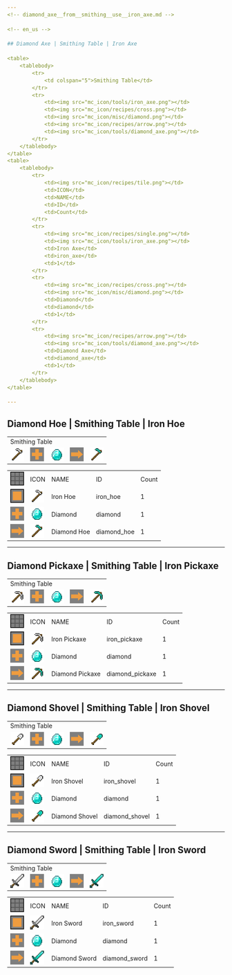 ```yaml
---
<!-- diamond_axe__from__smithing__use__iron_axe.md -->

<!-- en_us -->

## Diamond Axe | Smithing Table | Iron Axe

<table>
	<tablebody>
		<tr>
			<td colspan="5">Smithing Table</td>
		</tr>
		<tr>
			<td><img src="mc_icon/tools/iron_axe.png"></td>
			<td><img src="mc_icon/recipes/cross.png"></td>
			<td><img src="mc_icon/misc/diamond.png"></td>
			<td><img src="mc_icon/recipes/arrow.png"></td>
			<td><img src="mc_icon/tools/diamond_axe.png"></td>
		</tr>
	</tablebody>
</table>
<table>
	<tablebody>
		<tr>
			<td><img src="mc_icon/recipes/tile.png"></td>
			<td>ICON</td>
			<td>NAME</td>
			<td>ID</td>
			<td>Count</td>
		</tr>
		<tr>
			<td><img src="mc_icon/recipes/single.png"></td>
			<td><img src="mc_icon/tools/iron_axe.png"></td>
			<td>Iron Axe</td>
			<td>iron_axe</td>
			<td>1</td>
		</tr>
		<tr>
			<td><img src="mc_icon/recipes/cross.png"></td>
			<td><img src="mc_icon/misc/diamond.png"></td>
			<td>Diamond</td>
			<td>diamond</td>
			<td>1</td>
		</tr>
		<tr>
			<td><img src="mc_icon/recipes/arrow.png"></td>
			<td><img src="mc_icon/tools/diamond_axe.png"></td>
			<td>Diamond Axe</td>
			<td>diamond_axe</td>
			<td>1</td>
		</tr>
	</tablebody>
</table>

---
```

<!-- diamond_hoe__from__smithing__use__iron_hoe.md -->

<!-- en_us -->

## Diamond Hoe | Smithing Table | Iron Hoe

<table>
	<tablebody>
		<tr>
			<td colspan="5">Smithing Table</td>
		</tr>
		<tr>
			<td><img src="mc_icon/tools/iron_hoe.png"></td>
			<td><img src="mc_icon/recipes/cross.png"></td>
			<td><img src="mc_icon/misc/diamond.png"></td>
			<td><img src="mc_icon/recipes/arrow.png"></td>
			<td><img src="mc_icon/tools/diamond_hoe.png"></td>
		</tr>
	</tablebody>
</table>
<table>
	<tablebody>
		<tr>
			<td><img src="mc_icon/recipes/tile.png"></td>
			<td>ICON</td>
			<td>NAME</td>
			<td>ID</td>
			<td>Count</td>
		</tr>
		<tr>
			<td><img src="mc_icon/recipes/single.png"></td>
			<td><img src="mc_icon/tools/iron_hoe.png"></td>
			<td>Iron Hoe</td>
			<td>iron_hoe</td>
			<td>1</td>
		</tr>
		<tr>
			<td><img src="mc_icon/recipes/cross.png"></td>
			<td><img src="mc_icon/misc/diamond.png"></td>
			<td>Diamond</td>
			<td>diamond</td>
			<td>1</td>
		</tr>
		<tr>
			<td><img src="mc_icon/recipes/arrow.png"></td>
			<td><img src="mc_icon/tools/diamond_hoe.png"></td>
			<td>Diamond Hoe</td>
			<td>diamond_hoe</td>
			<td>1</td>
		</tr>
	</tablebody>
</table>

---
<!-- diamond_pickaxe__from__smithing__use__iron_pickaxe.md -->

<!-- en_us -->

## Diamond Pickaxe | Smithing Table | Iron Pickaxe

<table>
	<tablebody>
		<tr>
			<td colspan="5">Smithing Table</td>
		</tr>
		<tr>
			<td><img src="mc_icon/tools/iron_pickaxe.png"></td>
			<td><img src="mc_icon/recipes/cross.png"></td>
			<td><img src="mc_icon/misc/diamond.png"></td>
			<td><img src="mc_icon/recipes/arrow.png"></td>
			<td><img src="mc_icon/tools/diamond_pickaxe.png"></td>
		</tr>
	</tablebody>
</table>
<table>
	<tablebody>
		<tr>
			<td><img src="mc_icon/recipes/tile.png"></td>
			<td>ICON</td>
			<td>NAME</td>
			<td>ID</td>
			<td>Count</td>
		</tr>
		<tr>
			<td><img src="mc_icon/recipes/single.png"></td>
			<td><img src="mc_icon/tools/iron_pickaxe.png"></td>
			<td>Iron Pickaxe</td>
			<td>iron_pickaxe</td>
			<td>1</td>
		</tr>
		<tr>
			<td><img src="mc_icon/recipes/cross.png"></td>
			<td><img src="mc_icon/misc/diamond.png"></td>
			<td>Diamond</td>
			<td>diamond</td>
			<td>1</td>
		</tr>
		<tr>
			<td><img src="mc_icon/recipes/arrow.png"></td>
			<td><img src="mc_icon/tools/diamond_pickaxe.png"></td>
			<td>Diamond Pickaxe</td>
			<td>diamond_pickaxe</td>
			<td>1</td>
		</tr>
	</tablebody>
</table>

---
<!-- diamond_shovel__from__smithing__use__iron_shovel.md -->

<!-- en_us -->

## Diamond Shovel | Smithing Table | Iron Shovel

<table>
	<tablebody>
		<tr>
			<td colspan="5">Smithing Table</td>
		</tr>
		<tr>
			<td><img src="mc_icon/tools/iron_shovel.png"></td>
			<td><img src="mc_icon/recipes/cross.png"></td>
			<td><img src="mc_icon/misc/diamond.png"></td>
			<td><img src="mc_icon/recipes/arrow.png"></td>
			<td><img src="mc_icon/tools/diamond_shovel.png"></td>
		</tr>
	</tablebody>
</table>
<table>
	<tablebody>
		<tr>
			<td><img src="mc_icon/recipes/tile.png"></td>
			<td>ICON</td>
			<td>NAME</td>
			<td>ID</td>
			<td>Count</td>
		</tr>
		<tr>
			<td><img src="mc_icon/recipes/single.png"></td>
			<td><img src="mc_icon/tools/iron_shovel.png"></td>
			<td>Iron Shovel</td>
			<td>iron_shovel</td>
			<td>1</td>
		</tr>
		<tr>
			<td><img src="mc_icon/recipes/cross.png"></td>
			<td><img src="mc_icon/misc/diamond.png"></td>
			<td>Diamond</td>
			<td>diamond</td>
			<td>1</td>
		</tr>
		<tr>
			<td><img src="mc_icon/recipes/arrow.png"></td>
			<td><img src="mc_icon/tools/diamond_shovel.png"></td>
			<td>Diamond Shovel</td>
			<td>diamond_shovel</td>
			<td>1</td>
		</tr>
	</tablebody>
</table>

---
<!-- diamond_sword__from__smithing__use__iron_sword.md -->

<!-- en_us -->

## Diamond Sword | Smithing Table | Iron Sword

<table>
	<tablebody>
		<tr>
			<td colspan="5">Smithing Table</td>
		</tr>
		<tr>
			<td><img src="mc_icon/combat/iron_sword.png"></td>
			<td><img src="mc_icon/recipes/cross.png"></td>
			<td><img src="mc_icon/misc/diamond.png"></td>
			<td><img src="mc_icon/recipes/arrow.png"></td>
			<td><img src="mc_icon/combat/diamond_sword.png"></td>
		</tr>
	</tablebody>
</table>
<table>
	<tablebody>
		<tr>
			<td><img src="mc_icon/recipes/tile.png"></td>
			<td>ICON</td>
			<td>NAME</td>
			<td>ID</td>
			<td>Count</td>
		</tr>
		<tr>
			<td><img src="mc_icon/recipes/single.png"></td>
			<td><img src="mc_icon/combat/iron_sword.png"></td>
			<td>Iron Sword</td>
			<td>iron_sword</td>
			<td>1</td>
		</tr>
		<tr>
			<td><img src="mc_icon/recipes/cross.png"></td>
			<td><img src="mc_icon/misc/diamond.png"></td>
			<td>Diamond</td>
			<td>diamond</td>
			<td>1</td>
		</tr>
		<tr>
			<td><img src="mc_icon/recipes/arrow.png"></td>
			<td><img src="mc_icon/combat/diamond_sword.png"></td>
			<td>Diamond Sword</td>
			<td>diamond_sword</td>
			<td>1</td>
		</tr>
	</tablebody>
</table>

